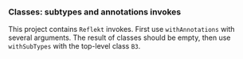 ### Classes: subtypes and annotations invokes

This project contains `Reflekt` invokes. 
First use `withAnnotations` with several arguments. The result of classes should be empty,
then use `withSubTypes` with the top-level class `B3`.
